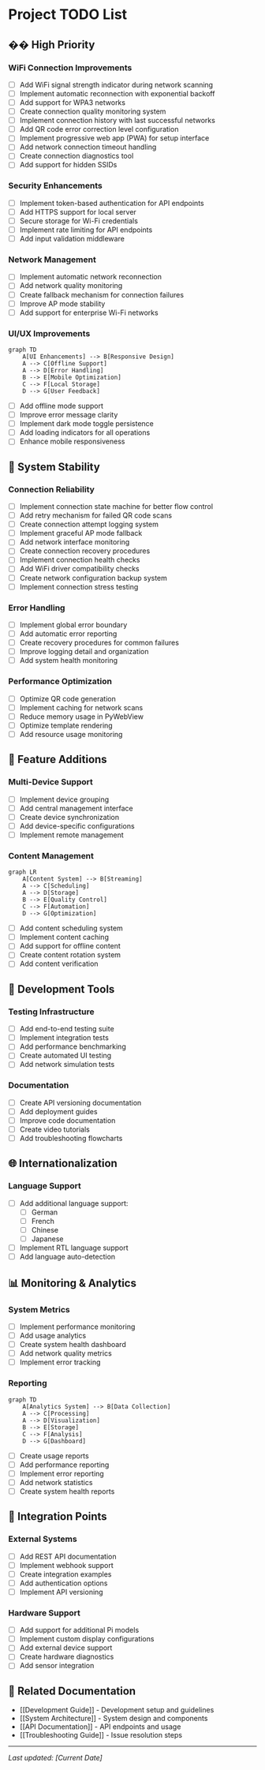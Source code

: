 # Project TODO List

## �� High Priority

### WiFi Connection Improvements
- [ ] Add WiFi signal strength indicator during network scanning
- [ ] Implement automatic reconnection with exponential backoff
- [ ] Add support for WPA3 networks
- [ ] Create connection quality monitoring system
- [ ] Implement connection history with last successful networks
- [ ] Add QR code error correction level configuration
- [ ] Implement progressive web app (PWA) for setup interface
- [ ] Add network connection timeout handling
- [ ] Create connection diagnostics tool
- [ ] Add support for hidden SSIDs

### Security Enhancements
- [ ] Implement token-based authentication for API endpoints
- [ ] Add HTTPS support for local server
- [ ] Secure storage for Wi-Fi credentials
- [ ] Implement rate limiting for API endpoints
- [ ] Add input validation middleware

### Network Management
- [ ] Implement automatic network reconnection
- [ ] Add network quality monitoring
- [ ] Create fallback mechanism for connection failures
- [ ] Improve AP mode stability
- [ ] Add support for enterprise Wi-Fi networks

### UI/UX Improvements
```mermaid
graph TD
    A[UI Enhancements] --> B[Responsive Design]
    A --> C[Offline Support]
    A --> D[Error Handling]
    B --> E[Mobile Optimization]
    C --> F[Local Storage]
    D --> G[User Feedback]
```

- [ ] Add offline mode support
- [ ] Improve error message clarity
- [ ] Implement dark mode toggle persistence
- [ ] Add loading indicators for all operations
- [ ] Enhance mobile responsiveness

## 🔄 System Stability

### Connection Reliability
- [ ] Implement connection state machine for better flow control
- [ ] Add retry mechanism for failed QR code scans
- [ ] Create connection attempt logging system
- [ ] Implement graceful AP mode fallback
- [ ] Add network interface monitoring
- [ ] Create connection recovery procedures
- [ ] Implement connection health checks
- [ ] Add WiFi driver compatibility checks
- [ ] Create network configuration backup system
- [ ] Implement connection stress testing

### Error Handling
- [ ] Implement global error boundary
- [ ] Add automatic error reporting
- [ ] Create recovery procedures for common failures
- [ ] Improve logging detail and organization
- [ ] Add system health monitoring

### Performance Optimization
- [ ] Optimize QR code generation
- [ ] Implement caching for network scans
- [ ] Reduce memory usage in PyWebView
- [ ] Optimize template rendering
- [ ] Add resource usage monitoring

## 📱 Feature Additions

### Multi-Device Support
- [ ] Implement device grouping
- [ ] Add central management interface
- [ ] Create device synchronization
- [ ] Add device-specific configurations
- [ ] Implement remote management

### Content Management
```mermaid
graph LR
    A[Content System] --> B[Streaming]
    A --> C[Scheduling]
    A --> D[Storage]
    B --> E[Quality Control]
    C --> F[Automation]
    D --> G[Optimization]
```

- [ ] Add content scheduling system
- [ ] Implement content caching
- [ ] Add support for offline content
- [ ] Create content rotation system
- [ ] Add content verification

## 🔧 Development Tools

### Testing Infrastructure
- [ ] Add end-to-end testing suite
- [ ] Implement integration tests
- [ ] Add performance benchmarking
- [ ] Create automated UI testing
- [ ] Add network simulation tests

### Documentation
- [ ] Create API versioning documentation
- [ ] Add deployment guides
- [ ] Improve code documentation
- [ ] Create video tutorials
- [ ] Add troubleshooting flowcharts

## 🌐 Internationalization

### Language Support
- [ ] Add additional language support:
  - [ ] German
  - [ ] French
  - [ ] Chinese
  - [ ] Japanese
- [ ] Implement RTL language support
- [ ] Add language auto-detection

## 📊 Monitoring & Analytics

### System Metrics
- [ ] Implement performance monitoring
- [ ] Add usage analytics
- [ ] Create system health dashboard
- [ ] Add network quality metrics
- [ ] Implement error tracking

### Reporting
```mermaid
graph TD
    A[Analytics System] --> B[Data Collection]
    A --> C[Processing]
    A --> D[Visualization]
    B --> E[Storage]
    C --> F[Analysis]
    D --> G[Dashboard]
```

- [ ] Create usage reports
- [ ] Add performance reporting
- [ ] Implement error reporting
- [ ] Add network statistics
- [ ] Create system health reports

## 🔌 Integration Points

### External Systems
- [ ] Add REST API documentation
- [ ] Implement webhook support
- [ ] Create integration examples
- [ ] Add authentication options
- [ ] Implement API versioning

### Hardware Support
- [ ] Add support for additional Pi models
- [ ] Implement custom display configurations
- [ ] Add external device support
- [ ] Create hardware diagnostics
- [ ] Add sensor integration

## 🔗 Related Documentation
- [[Development Guide]] - Development setup and guidelines
- [[System Architecture]] - System design and components
- [[API Documentation]] - API endpoints and usage
- [[Troubleshooting Guide]] - Issue resolution steps

---
*Last updated: [Current Date]* 